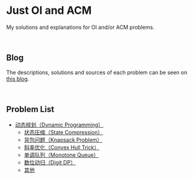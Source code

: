 # Just OI and ACM

My solutions and explanations for OI and/or ACM problems.

&nbsp;
## Blog

The descriptions, solutions and sources of each problem can be seen on [this blog](https://oi.renovamen.ink). 

&nbsp;
## Problem List

- [动态规划（Dynamic Programming）](Dynamic-Programming)
  - [状态压缩（State Compression）](Dynamic-Programming/State-Compression)
  - [背包问题（Knapsack Problem）](Dynamic-Programming/Knapsack-Problem)
  - [斜率优化（Convex Hull Trick）](Dynamic-Programming/Convex-Hull-Trick)
  - [单调队列（Monotone Queue）](Dynamic-Programming/Monotone-Queue)
  - [数位动归（Digit DP）](Dynamic-Programming/Digit-DP)
  - [其他](Dynamic-Programming/Others)